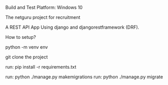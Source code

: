 Build and Test Platform: Windows 10

The netguru project for recruitment

A REST API App Using django and djangorestframework (DRF).

How to setup?

python -m venv env

git clone the project

run: pip install -r requirements.txt

run: python ./manage.py makemigrations run: python ./manage.py migrate